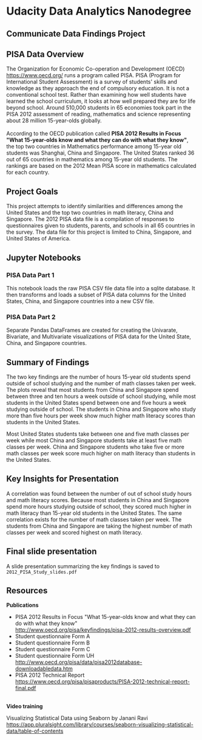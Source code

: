 # Udacity Data Analytics Nanodegree
## Communicate Data Findings Project  

## PISA Data Overview

The  Organization for Economic Co-operation and Development (OECD) https://www.oecd.org/ runs a program called PISA. PISA (Program for International Student Assessment) is a survey of students' skills and knowledge as they approach the end of compulsory education. It is not a conventional school test. Rather than examining how well students have learned the school curriculum, it looks at how well prepared they are for life beyond school. Around 510,000 students in 65 economies took part in the PISA 2012 assessment of reading, mathematics and science representing about 28 million 15-year-olds globally.
<br/><br/>
According to the OECD publication called
**PISA 2012 Results in Focus "What 15-year-olds know  and what they can do  with what they know"**, the top two countries in Mathematics performance among 15-year old students was Shanghai, China and Singapore. The United States ranked 36 out of 65 countries in mathematics among 15-year old students. The rankings are based on the 2012 Mean PISA score in mathematics calculated for each country.

## Project Goals

This project attempts to identify similarities and differences among the United States and the top two countries in math literacy, China and Singapore. The 2012 PISA data file is a compilation of responses to questionnaires given to students, parents, and schools in all 65 countries in the survey. The data file for this project is limited to China, Singapore, and United States of America.

## Jupyter Notebooks
### PISA Data Part 1
This notebook loads the raw PISA CSV file data file into a sqlite database. It then transforms and loads a subset of PISA data columns for the United States, China, and Singapore countries into a new CSV file.

### PISA Data Part 2
Separate Pandas DataFrames are created for creating the Univarate, Bivariate, and Multivariate visualizations of PISA data for the United State, China, and Singapore countries.

## Summary of Findings

The two key findings are the number of hours 15-year old students spend outside of school studying and the number of math classes taken per week. The plots reveal that most students from China and Singapore spend between three and ten hours a week outside of school studying, while most students in the United States spend between one and five hours a week studying outside of school. The students in China and Singapore who study more than five hours per week show much higher math literacy scores than students in the United States.

Most United States students take between one and five math classes per week while most China and Singapore students take at least five math classes per week. China and Singapore students who take five or more math classes per week score much higher on math literacy than students in the United States.

## Key Insights for Presentation

A correlation was found between the number of out of school study hours and math literacy scores. Because most students in China and Singapore spend more hours studying outside of school, they scored much higher in math literacy than 15-year old students in the United States. The same correlation exists for the number of math classes taken per week. The students from China and Singapore are taking the highest number of math classes per week and scored highest on math literacy.

## Final slide presentation
A slide presentation summarizing the key findings is saved to `2012_PISA_Study_slides.pdf`

## Resources

**Publications**

- PISA 2012 Results in Focus "What 15-year-olds know  and what they can do  with what they know"<br/>
http://www.oecd.org/pisa/keyfindings/pisa-2012-results-overview.pdf <br/>
- Student questionnaire Form A
- Student questionnaire Form B
- Student questionnaire Form C
- Student questionnaire Form UH<br/>
http://www.oecd.org/pisa/data/pisa2012database-downloadabledata.htm<br/>
- PISA 2012 Technical Report<br/>
https://www.oecd.org/pisa/pisaproducts/PISA-2012-technical-report-final.pdf<br/><br/>

**Video training**

Visualizing Statistical Data using Seaborn by Janani Ravi<br/>
https://app.pluralsight.com/library/courses/seaborn-visualizing-statistical-data/table-of-contents
